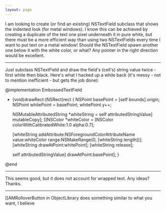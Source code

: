 ```yaml
---
layout: page
---
```




I am looking to create (or find an existing) NSTextField subclass that shows the indented look (for metal windows).  I know this can be achieved by creating a duplicate of the text one pixel underneath it in pure white, but there must be a more efficient way than using two NSTextFields every time I want to put text on a metal window!  Should the NSTextField spawn another one below it with the white color, or what?  Any pointer in the right direction would be excellent.

----


Just subclass NSTextField and draw the field's (cell's) string value twice - first white then black. Here's what I hacked up a while back (it's messy - not to mention inefficient - but gets the job done):

    
@implementation EmbossedTextField

- (void)drawRect:(NSRect)rect {
    NSPoint basePoint = [self bounds].origin;
    NSPoint whitePoint = basePoint;
    whitePoint.y++;
    
    NSMutableAttributedString *whiteString = self attributedStringValue] mutableCopy];
    [[NSColor *whiteColor = [NSColor colorWithCalibratedWhite:1.0 alpha:0.7];
    
    [whiteString addAttribute:NSForegroundColorAttributeName value:whiteColor range:NSMakeRange(0, [whiteString length])];
    [whiteString drawAtPoint:whitePoint];
    [whiteString release];
    
    self attributedStringValue] drawAtPoint:basePoint];
}

@end


----

This seems good, but it does not account for wrapped text.  Any ideas?  Thanks.

----

[[AMRolloverButton in ObjectLibrary does something similar to what you want, I believe
